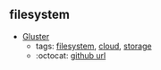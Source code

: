 filesystem 
---
* [Gluster ](https://www.gluster.org/)
    * tags: [filesystem](../tags/filesystem.md), [cloud](../tags/cloud.md), [storage](../tags/storage.md)
    * :octocat: [github url](https://github.com/gluster/glusterfs)
